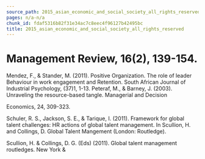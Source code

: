 ```yaml
---
source_path: 2015_asian_economic_and_social_society_all_rights_reserved.md
pages: n/a-n/a
chunk_id: fdaf5316b82f31e34ac7c8eec4f96127b42495bc
title: 2015_asian_economic_and_social_society_all_rights_reserved
---
```

# Management Review, 16(2), 139-154.

Mendez, F., & Stander, M. (2011). Positive Organization. The role of leader Behaviour in work engagement and Retention. South African Journal of Industrial Psychology, (37)1, 1-13. Peteraf, M., & Barney, J. (2003). Unraveling the resource-based tangle. Managerial and Decision

Economics, 24, 309-323.

Schuler, R. S., Jackson, S. E., & Tarique, I. (2011). Framework for global talent challenges: HR actions of global talent management. In Scullion, H. and Collings, D. Global Talent Mangement (London: Routledge).

Scullion, H. & Collings, D. G. (Eds) (2011). Global talent management routledges. New York &
